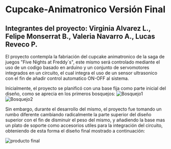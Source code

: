 # Cupcake-Animatronico Versión Final
## Integrantes del proyecto: Virginia Alvarez L., Felipe Monserrat B., Valeria Navarro A., Lucas Reveco P.

El proyecto contempla la fabriación del cupcake animatronico de la saga de juegos "Five Nights at Freddy´s", este mismo será controlado mediante el uso de un codigo basado en arduino y un conjunto de servomotores integrados en un circuito, el cual integra el uso de un sensor ultrasonico con el fin de añadir control automatico ON-OFF al sistema.

Inicialmente, el proyecto se planificó con una base fija como parte inicial del diseño, como se aprecia en los primeros bosquejos:
![Bosquejo1](https://github.com/philsics/Cupcake-Animatronico-Version-Final/assets/167659446/f51e921e-b35e-458f-9af9-eef1bd47833e)
![Bosquejo2](https://github.com/philsics/Cupcake-Animatronico-Version-Final/assets/167659446/1ab472ec-45e2-46d3-b4f5-88a6fe5f5fa9)

Sin embargo, durante el desarrollo del mismo, el proyecto fue tomando un rumbo diferente cambiando radicalmente la parte superior del diseño superior con el fin de disminuir el peso del mismo, y añadiendo la base mas un plato de soporte como accesorios utiles para la integración del circuito, obteniendo de esta forma el diseño final mostrado a continuación:

![producto final](https://github.com/philsics/Cupcake-Animatronico-Version-Final/assets/167659446/d22e302b-0054-4a7c-a8b3-76f5667f74ce)
